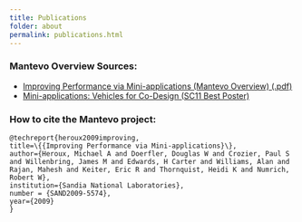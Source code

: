 ```yaml
---
title: Publications
folder: about
permalink: publications.html
---
```


### Mantevo Overview Sources:

*   [Improving Performance via Mini-applications (Mantevo Overview) (.pdf)](pdfs/MantevoOverview.pdf)
*   [Mini-applications: Vehicles for Co-Design (SC11 Best Poster)](http://dl.acm.org/citation.cfm?id=2148600.2148602&coll=DL&dl=GUIDE&CFID=326785201&CFTOKEN=67857032)

### How to cite the Mantevo project:

    @techreport{heroux2009improving,  
    title=\{{Improving Performance via Mini-applications}\},  
    author={Heroux, Michael A and Doerfler, Douglas W and Crozier, Paul S and Willenbring, James M and Edwards, H Carter and Williams, Alan and Rajan, Mahesh and Keiter, Eric R and Thornquist, Heidi K and Numrich, Robert W},  
    institution={Sandia National Laboratories},  
    number = {SAND2009-5574},  
    year={2009}  
    }
